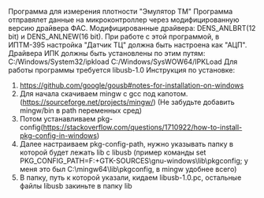 Программа для измерения плотности "Эмулятор ТМ"
Программа отправялет данные на микроконтроллер через модифицированную версию драйвера ФАС.
Модифицированные драйвера: DENS_ANLBRT(12 bit) и DENS_ANLNEW(16 bit).
При работе с этой программой, в ИПТМ-395 настройка "Датчик ТЦ" должна быть настроена как "АЦП".
Драйвера ИПК должны быть установлены по этим путям:
C:/Windows/System32/ipkload
C:/Windows/SysWOW64/IPKLoad
Для работы программы требуется libusb-1.0
Инструкция по установке:
1. https://github.com/google/gousb#notes-for-installation-on-windows
2. Для начала скачиваем mingw с gcc под капотом.(https://sourceforge.net/projects/mingw/) (Не забудьте добавить mingw/bin в path переменных сред)
3. Потом устанавливаем pkg-config(https://stackoverflow.com/questions/1710922/how-to-install-pkg-config-in-windows)
4. Далее настраиваем pkg-config-path, нужно указывать папку в которой будет лежать lib с libusb (пример команды set PKG_CONFIG_PATH=F:\+GTK-SOURCES\gnu-windows\lib\pkgconfig; у меня это был C:\mingw64\lib\pkgconfig, в mingw удобнее всего)
5. В папку, путь к которой указали, кидаем libusb-1.0.pc, остальные файлы libusb закиньте в папку lib 

